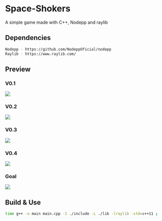 # Space-Shokers
A simple game made with C++, Nodepp and raylib

## Dependencies
```bash
Nodepp - https://github.com/NodeppOficial/nodepp
Raylib - https://www.raylib.com/
```

## Preview
### V0.1
![](https://github.com/EDBCREPO/Space-Shocker/blob/main/assets/preview/v01.gif?raw=true)
### V0.2
![](https://github.com/EDBCREPO/Space-Shocker/blob/main/assets/preview/v02.gif?raw=true)
### V0.3
![](https://github.com/EDBCREPO/Space-Shocker/blob/main/assets/preview/v03.gif?raw=true)
### V0.4
![](https://github.com/EDBCREPO/Space-Shocker/blob/main/assets/preview/v04.gif?raw=true)
### Goal
![](https://github.com/EDBCREPO/Space-Shocker/blob/main/assets/preview/game.png?raw=true)

## Build & Use
```bash
time g++ -o main main.cpp -I ./include -L ./lib -lraylib -std=c++11 ; ./main
```

